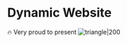 # Dynamic Website

🔥 Very proud to present
![triangle|200](https://github.com/kaoqueri/2025-SCIN301_IoT_and_Innovation/blob/main/20250902-Dynamic_Website/Ex2_Interface.png)
